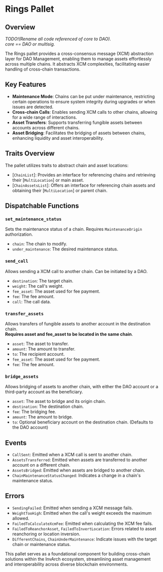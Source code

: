 # Rings Pallet

## Overview
*TODO!(Rename all code referenced of core to DAO).*  
*core == DAO or multisig.*  

The Rings pallet provides a cross-consensus message (XCM) abstraction layer for DAO Management, enabling them to manage assets effortlessly across multiple chains. It abstracts XCM complexities, facilitating easier handling of cross-chain transactions.

## Key Features

- **Maintenance Mode**: Chains can be put under maintenance, restricting certain operations to ensure system integrity during upgrades or when issues are detected.
- **Cross-chain Calls**: Enables sending XCM calls to other chains, allowing for a wide range of interactions.
- **Asset Transfers**: Supports transferring fungible assets between accounts across different chains.
- **Asset Bridging**: Facilitates the bridging of assets between chains, enhancing liquidity and asset interoperability.

## Traits Overview

The pallet utilizes traits to abstract chain and asset locations:

- [`ChainList`]: Provides an interface for referencing chains and retrieving their [`MultiLocation`] or main asset.
- [`ChainAssetsList`]: Offers an interface for referencing chain assets and obtaining their [`MultiLocation`] or parent chain.

## Dispatchable Functions

### `set_maintenance_status`

Sets the maintenance status of a chain. Requires `MaintenanceOrigin` authorization.

- `chain`: The chain to modify.
- `under_maintenance`: The desired maintenance status.

### `send_call`

Allows sending a XCM call to another chain. Can be initiated by a DAO.

- `destination`: The target chain.
- `weight`: The call's weight.
- `fee_asset`: The asset used for fee payment.
- `fee`: The fee amount.
- `call`: The call data.

### `transfer_assets`

Allows transfers of fungible assets to another account in the destination chain.  
**Requires asset and fee_asset to be located in the same chain**.

- `asset`: The asset to transfer.
- `amount`: The amount to transfer.
- `to`: The recipient account.
- `fee_asset`: The asset used for fee payment.
- `fee`: The fee amount.

### `bridge_assets`

Allows bridging of assets to another chain, with either the DAO account or a third-party account as the beneficiary.

- `asset`: The asset to bridge and its origin chain.
- `destination`: The destination chain.
- `fee`: The bridging fee.
- `amount`: The amount to bridge.
- `to`: Optional beneficiary account on the destination chain. (Defaults to the DAO account)

## Events

- `CallSent`: Emitted when a XCM call is sent to another chain.
- `AssetsTransferred`: Emitted when assets are transferred to another account on a different chain.
- `AssetsBridged`: Emitted when assets are bridged to another chain.
- `ChainMaintenanceStatusChanged`: Indicates a change in a chain's maintenance status.

## Errors

- `SendingFailed`: Emitted when sending a XCM message fails.
- `WeightTooHigh`: Emitted when the call's weight exceeds the maximum allowed.
- `FailedToCalculateXcmFee`: Emitted when calculating the XCM fee fails.
- `FailedToReanchorAsset`, `FailedToInvertLocation`: Errors related to asset reanchoring or location inversion.
- `DifferentChains`, `ChainUnderMaintenance`: Indicate issues with the target chain or maintenance status.

This pallet serves as a foundational component for building cross-chain solutions within the InvArch ecosystem, streamlining asset management and interoperability across diverse blockchain environments.